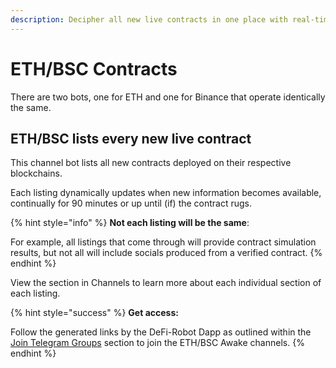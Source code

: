 ```yaml
---
description: Decipher all new live contracts in one place with real-time updates.
---
```


# ETH/BSC Contracts

There are two bots, one for ETH and one for Binance that operate identically the same.

## ETH/BSC lists every new live contract

This channel bot lists all new contracts deployed on their respective blockchains.&#x20;

Each listing dynamically updates when new information becomes available, continually for 90 minutes or up until (if) the contract rugs.

{% hint style="info" %}
**Not each listing will be the same**:&#x20;

For example, all listings that come through will provide contract simulation results, but not all will include socials produced from a verified contract.
{% endhint %}

View the section in Channels to learn more about each individual section of each listing.

{% hint style="success" %}
**Get access:**

Follow the generated links by the DeFi-Robot Dapp as outlined within the [Join Telegram Groups](broken-reference) section to join the ETH/BSC Awake channels.
{% endhint %}

